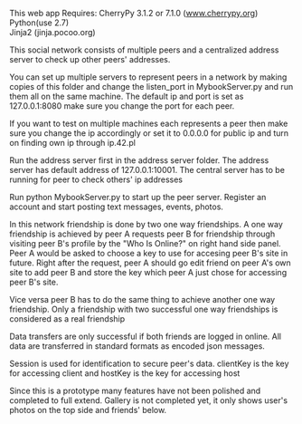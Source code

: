 This web app Requires:  CherryPy 3.1.2 or 7.1.0 (www.cherrypy.org) 
			Python(use 2.7)                         
			Jinja2   (jinja.pocoo.org)

This social network consists of multiple peers and a centralized address
server to check up other peers' addresses.

You can set up multiple servers to represent peers in a network by making
copies of this folder and change the listen_port in MybookServer.py and run
them all on the same machine. The default ip and port is set as 127.0.0.1:8080
make sure you change the port for each peer.

If you want to test on multiple machines each represents a peer then make sure
you change the ip accordingly or set it to 0.0.0.0 for public ip and turn on
finding own ip through ip.42.pl

Run the address server first in the address server folder. The address server
has default address of 127.0.0.1:10001. The central server has to be running
for peer to check others' ip addresses

Run python MybookServer.py to start up the peer server. Register an account
and start posting text messages, events, photos.

In this network friendship is done by two one way friendships. A one way
friendship is achieved by peer A requests peer B for friendship through
visiting peer B's profile by the "Who Is Online?" on right hand side panel.
Peer A would be asked to choose a key to use for accesing peer B's site in
future. Right after the request, peer A should go edit friend on peer A's own
site to add peer B and store the key which peer A just chose for accessing
peer B's site.

Vice versa peer B has to do the same thing to achieve another one way
friendship. Only a friendship with two successful one way friendships is
considered as a real friendship

Data transfers are only successful if both friends are logged in online. All
data are transferred in standard formats as encoded json messages.

Session is used for identification to secure peer's data. clientKey is the key
for accessing client and hostKey is the key for accessing host

Since this is a prototype many features have not been polished and completed
to full extend. Gallery is not completed yet, it only shows user's photos on
the top side and friends' below.
